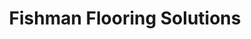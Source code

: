 ---
title: "Fishman Flooring Solutions"
url: /allentown/fishman-flooring-solutions/
shop: Fußböden
---
